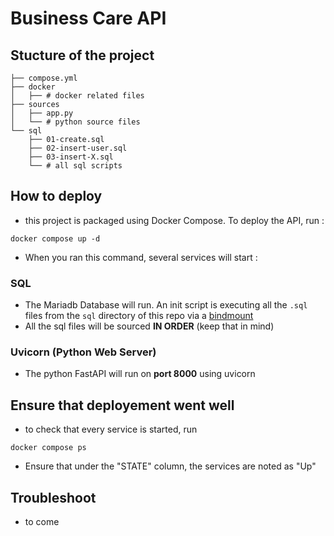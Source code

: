 # Business Care API
## Stucture of the project

```
├── compose.yml
├── docker
│   ├── # docker related files
├── sources
│   ├── app.py
│   └── # python source files
└── sql
    ├── 01-create.sql
    ├── 02-insert-user.sql
    ├── 03-insert-X.sql
    └── # all sql scripts
```

## How to deploy
- this project is packaged using Docker Compose. To deploy the API, run :
```
docker compose up -d
```
- When you ran this command, several services will start :

### SQL
- The Mariadb Database will run. An init script is executing all the `.sql` files from the `sql` directory of this repo via a [bindmount](https://docs.docker.com/engine/storage/bind-mounts/)
- All the sql files will be sourced **IN ORDER** (keep that in mind)


### Uvicorn (Python Web Server)
- The python FastAPI will run on **port 8000** using uvicorn

## Ensure that deployement went well
- to check that every service is started, run
```
docker compose ps
```
- Ensure that under the "STATE" column, the services are noted as "Up"

## Troubleshoot
- to come
